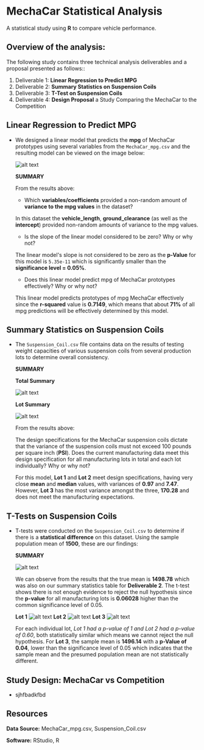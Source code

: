 # MechaCar Statistical Analysis

A statistical study using **R** to compare vehicle performance.

## Overview of the analysis: 

The following study contains three technical analysis deliverables and a proposal presented as follows::

1. Deliverable 1: **Linear Regression to Predict MPG**
2. Deliverable 2: **Summary Statistics on Suspension Coils**
3. Deliverable 3: **T-Test on Suspension Coils**
4. Deliverable 4: **Design Proposal** a Study Comparing the MechaCar to the Competition

## Linear Regression to Predict MPG

- We designed a linear model that predicts the **mpg** of MechaCar prototypes using several variables from the `MechaCar_mpg.csv` and the resulting model can be viewed on the image below:

	![alt text](https://github.com/Karenjakins/MechaCar_Statistical_Analysis/blob/main/Resources/Deliverable%201.png "Deliverable 1")
	
	**SUMMARY**

	From the results above:

	* Which **variables/coefficients** provided a non-random amount of **variance to the mpg values** in the dataset?

	In this dataset the **vehicle_length**, **ground_clearance** (as well as the **intercept**) provided non-random amounts of variance to the mpg values. 

	* Is the slope of the linear model considered to be zero? Why or why not?

	The linear model's slope is not considered to be zero as the **p-Value** for this model is `5.35e-11` which is significantly smaller than the **significance level = 0.05%**. 

	* Does this linear model predict mpg of MechaCar prototypes effectively? Why or why not?

	This linear model predicts prototypes of mpg MechaCar effectively since the **r-squared** value is **0.7149**, which means that about **71%** of all mpg predictions will be effectively determined by this model.


## Summary Statistics on Suspension Coils

- The `Suspension_Coil.csv` file contains data on the results of testing weight capacities of various suspension coils from several production lots to determine overall consistency.

	**SUMMARY**

	**Total Summary**

	![alt text](https://github.com/Karenjakins/MechaCar_Statistical_Analysis/blob/main/Resources/Deliverable%202%20-%20Total%20Summary.png "Deliverable 2 - Total Summary")

	**Lot Summary**

	![alt text](https://github.com/Karenjakins/MechaCar_Statistical_Analysis/blob/main/Resources/Deliverable%202%20-%20Lot%20Summary.png "Deliverable 2 - Lot Summary")

	From the results above:

	The design specifications for the MechaCar suspension coils dictate that the variance of the suspension coils must not exceed 100 pounds per square inch (**PSI**). Does the current manufacturing data meet this design specification for all manufacturing lots in total and each lot individually? Why or why not? 

	For this model, **Lot 1** and **Lot 2** meet design specifications, having very close **mean** and **median** values, with variances of **0.97** and **7.47**. However, **Lot 3** has the most variance amongst the three, **170.28** and does not meet the manufacturing expectations.

## T-Tests on Suspension Coils

- T-tests were conducted on the `Suspension_Coil.csv` to determine if there is a **statistical difference** on this dataset. Using the sample population mean of **1500**, these are our findings:

	**SUMMARY** 

	![alt text](https://github.com/Karenjakins/MechaCar_Statistical_Analysis/blob/main/Resources/T-test%20for%20all%20lots.png "T-test for all lots")
	
	We can observe from the results that the true mean is **1498.78** which was also on our summary statistics table for **Deliverable 2**. The t-test shows there is not enough evidence to reject the null hypothesis since the **p-value** for all manufacturing lots is **0.06028** higher than the common significance level of 0.05. 

	**Lot 1**
	![alt text](https://github.com/Karenjakins/MechaCar_Statistical_Analysis/blob/main/Resources/T-tests%20for%20Lot%201.png "T-tests for Lot 1")
	**Lot 2**
	![alt text](https://github.com/Karenjakins/MechaCar_Statistical_Analysis/blob/main/Resources/T-tests%20for%20Lot%202.png "T-tests for Lot 2")
	**Lot 3**
	![alt text](https://github.com/Karenjakins/MechaCar_Statistical_Analysis/blob/main/Resources/T-tests%20for%20Lot%203.png "T-tests for Lot 3")

	For each individual lot, *Lot 1 had a p-value of 1 and Lot 2 had a p-value of 0.60*, both statistically similar which means we cannot reject the null hypothesis. For **Lot 3**, the sample mean is **1496.14** with a **p-Value of 0.04**, lower than the significance level of 0.05 which indicates that the sample mean and the presumed population mean are not statistically different.

## Study Design: MechaCar vs Competition

- sjhfbadkfbd

## Resources

**Data Source:** MechaCar_mpg.csv, Suspension_Coil.csv

**Software:** RStudio, R
